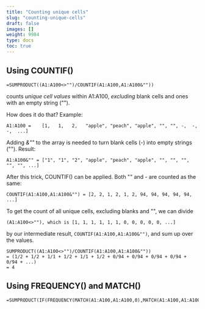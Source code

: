 ```yaml
---
title: "Counting unique cells"
slug: "counting-unique-cells"
draft: false
images: []
weight: 9984
type: docs
toc: true
---
```


## Using COUNTIF()
    =SUMPRODUCT((A1:A100<>"")/COUNTIF(A1:A100,A1:A100&""))

counts *unique cell values* within A1:A100, *excluding* blank cells and ones with an empty string ("").

How does it do that? Example: 

    A1:A100 =    [1,   1,   2,   "apple", "peach", "apple", "", "", -,  -,  -,  ...]

Adding *&""* to the array is needed to turn blank cells (-) into empty strings (""). Result:

    A1:A100&"" = ["1", "1", "2", "apple", "peach", "apple", "", "", "", "", "", ...]

After this trick, COUNTIF() can be applied. Both "" and - are counted as the same:

    COUNTIF(A1:A100,A1:A100&"") = [2, 2, 1, 2, 1, 2, 94, 94, 94, 94, 94, ...]

To get the count of all unique cells, excluding blanks and "", we can divide

    (A1:A100<>""), which is [1, 1, 1, 1, 1, 1, 0, 0, 0, 0, 0, ...]

by our intermediate result, `COUNTIF(A1:A100,A1:A100&"")`, and sum up over the values.

    SUMPRODUCT((A1:A100<>"")/COUNTIF(A1:A100,A1:A100&""))  
    = (1/2 + 1/2 + 1/1 + 1/2 + 1/1 + 1/2 + 0/94 + 0/94 + 0/94 + 0/94 + 0/94 + ...)
    = 4

## Using FREQUENCY() and MATCH()
    =SUMPRODUCT(IF(FREQUENCY(MATCH(A1:A100,A1:A100,0),MATCH(A1:A100,A1:A100,0))>0,1))

